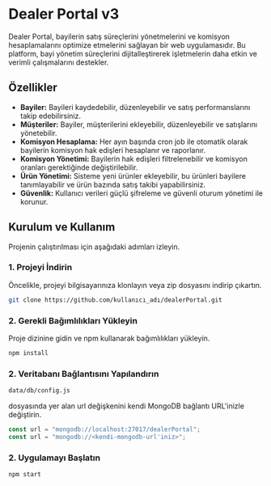 # Dealer Portal v3

Dealer Portal, bayilerin satış süreçlerini yönetmelerini ve komisyon hesaplamalarını optimize etmelerini sağlayan bir web uygulamasıdır. Bu platform, bayi yönetim süreçlerini dijitalleştirerek işletmelerin daha etkin ve verimli çalışmalarını destekler.

## Özellikler

- **Bayiler:** Bayileri kaydedebilir, düzenleyebilir ve satış performanslarını takip edebilirsiniz.
- **Müşteriler:** Bayiler, müşterilerini ekleyebilir, düzenleyebilir ve satışlarını yönetebilir.
- **Komisyon Hesaplama:** Her ayın başında cron job ile otomatik olarak bayilerin komisyon hak edişleri hesaplanır ve raporlanır.
- **Komisyon Yönetimi:** Bayilerin hak edişleri filtrelenebilir ve komisyon oranları gerektiğinde değiştirilebilir.
- **Ürün Yönetimi:** Sisteme yeni ürünler ekleyebilir, bu ürünleri bayilere tanımlayabilir ve ürün bazında satış takibi yapabilirsiniz.
- **Güvenlik:** Kullanıcı verileri güçlü şifreleme ve güvenli oturum yönetimi ile korunur.

## Kurulum ve Kullanım

Projenin çalıştırılması için aşağıdaki adımları izleyin.

### 1. Projeyi İndirin

Öncelikle, projeyi bilgisayarınıza klonlayın veya zip dosyasını indirip çıkartın.

```bash
git clone https://github.com/kullanıcı_adı/dealerPortal.git
```
### 2. Gerekli Bağımlılıkları Yükleyin

Proje dizinine gidin ve npm kullanarak bağımlılıkları yükleyin.

```bash
npm install
```
### 2. Veritabanı Bağlantısını Yapılandırın
 ```bash 
data/db/config.js 
``` 
dosyasında yer alan url değişkenini kendi MongoDB bağlantı URL'inizle değiştirin.

```javascript
const url = "mongodb://localhost:27017/dealerPortal";
const url = "mongodb://<kendi-mongodb-url'iniz>";
```

### 2. Uygulamayı Başlatın
```bash
npm start
```


